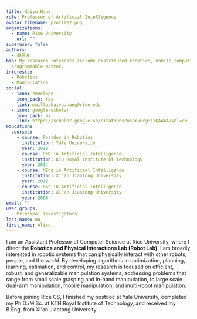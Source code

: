 ```yaml
---
title: Kaiyu Hang
role: Professor of Artificial Intelligence
avatar_filename: profile2.png
organizations:
  - name: Rice University
    url: ""
superuser: false
authors:
  - 吳恩達
bio: My research interests include distributed robotics, mobile computing and
  programmable matter.
interests:
  - Robotics
  - Manipulation
social:
  - icon: envelope
    icon_pack: fas
    link: mailto:kaiyu.hang@rice.edu
  - icon: google-scholar
    icon_pack: ai
    link: https://scholar.google.se/citations?user=GrgH1lQAAAAJ&hl=en
education:
  courses:
    - course: Postdoc in Robotics
      institution: Yale University
      year: 2018
    - course: PhD in Artificial Intelligence
      institution: KTH Royal Institute of Technology
      year: 2014
    - course: MEng in Artificial Intelligence
      institution: Xi'an Jiaotong University.
      year: 2012
    - course: BSc in Artificial Intelligence
      institution: Xi'an Jiaotong University.
      year: 2008
email: ""
user_groups:
  - Principal Investigators
last_name: Wu
first_name: Alice
---
```



I am an Assistant Professor of Computer Science at Rice University, where I direct the **Robotics and Physical Interactions Lab (Robot Lab)**. I am broadly interested in robotic systems that can physically interact with other robots, people, and the world. By developing algorithms in optimization, planning, learning, estimation, and control, my research is focused on efficient, robust, and generalizable manipulation systems, addressing problems that range from small scale grasping and in-hand manipulation, to large scale dual-arm manipulation, mobile manipulation, and multi-robot manipulation.

Before joining Rice CS, I finished my postdoc at Yale University, completed my Ph.D./M.Sc. at KTH Royal Institute of Technology, and received my B.Eng. from Xi'an Jiaotong University.